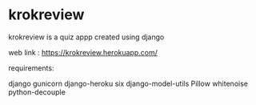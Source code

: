 
# krokreview
krokreview is a quiz appp created using django

web link : https://krokreview.herokuapp.com/

requirements:

django
gunicorn
django-heroku
six
django-model-utils
Pillow
whitenoise
python-decouple
